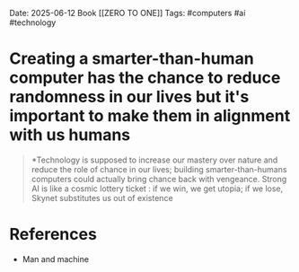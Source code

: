 Date: 2025-06-12
Book [[ZERO TO ONE]]
Tags: #computers #ai #technology

# Creating a smarter-than-human computer has the chance to reduce randomness in our lives but it's important to make them in alignment with us humans

>*Technology is supposed to increase our mastery over nature and reduce the role of chance in our lives; building smarter-than-humans computers could actually bring chance back with vengeance. Strong AI is like a cosmic lottery ticket : if we win, we get utopia; if we lose, Skynet substitutes us out of existence 
# References 
 - Man and machine